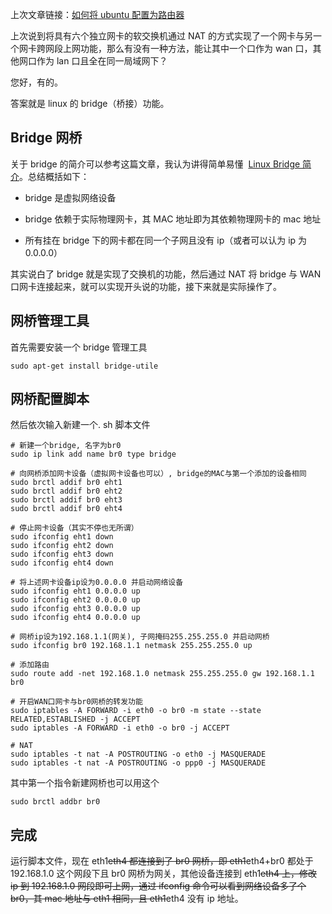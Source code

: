 上次文章链接：[如何将 ubuntu 配置为路由器](https://blog.csdn.net/qq_31847339/article/details/101471828)

上次说到将具有六个独立网卡的软交换机通过 NAT 的方式实现了一个网卡与另一个网卡跨网段上网功能，那么有没有一种方法，能让其中一个口作为 wan 口，其他网口作为 lan 口且全在同一局域网下？

您好，有的。

答案就是 linux 的 bridge（桥接）功能。

## Bridge 网桥

关于 bridge 的简介可以参考这篇文章，我认为讲得简单易懂  [Linux Bridge 简介](https://blog.csdn.net/chengqiuming/article/details/79840590)。总结概括如下：

- bridge 是虚拟网络设备

- bridge 依赖于实际物理网卡，其 MAC 地址即为其依赖物理网卡的 mac 地址

- 所有挂在 bridge 下的网卡都在同一个子网且没有 ip（或者可以认为 ip 为 0.0.0.0）

其实说白了 bridge 就是实现了交换机的功能，然后通过 NAT 将 bridge 与 WAN 口网卡连接起来，就可以实现开头说的功能，接下来就是实际操作了。

## 网桥管理工具

首先需要安装一个 bridge 管理工具

```Plain Text
sudo apt-get install bridge-utile

```

## 网桥配置脚本

然后依次输入新建一个. sh 脚本文件

```Plain Text
# 新建一个bridge, 名字为br0
sudo ip link add name br0 type bridge
 
# 向网桥添加网卡设备（虚拟网卡设备也可以）, bridge的MAC与第一个添加的设备相同
sudo brctl addif br0 eht1
sudo brctl addif br0 eht2
sudo brctl addif br0 eht3
sudo brctl addif br0 eht4
 
# 停止网卡设备（其实不停也无所谓）
sudo ifconfig eht1 down
sudo ifconfig eht2 down
sudo ifconfig eht3 down
sudo ifconfig eht4 down
 
# 将上述网卡设备ip设为0.0.0.0 并启动网络设备
sudo ifconfig eht1 0.0.0.0 up
sudo ifconfig eht2 0.0.0.0 up
sudo ifconfig eht3 0.0.0.0 up
sudo ifconfig eht4 0.0.0.0 up
 
# 网桥ip设为192.168.1.1(网关), 子网掩码255.255.255.0 并启动网桥
sudo ifconfig br0 192.168.1.1 netmask 255.255.255.0 up
 
# 添加路由
sudo route add -net 192.168.1.0 netmask 255.255.255.0 gw 192.168.1.1 br0
 
# 开启WAN口网卡与br0网桥的转发功能
sudo iptables -A FORWARD -i eth0 -o br0 -m state --state RELATED,ESTABLISHED -j ACCEPT
sudo iptables -A FORWARD -i eth0 -o br0 -j ACCEPT
 
# NAT
sudo iptables -t nat -A POSTROUTING -o eth0 -j MASQUERADE
sudo iptables -t nat -A POSTROUTING -o ppp0 -j MASQUERADE
```

其中第一个指令新建网桥也可以用这个

```Plain Text
sudo brctl addbr br0

```

## 完成

运行脚本文件，现在 eth1~~eth4 都连接到了 br0 网桥，即 eth1~~eth4+br0 都处于 192.168.1.0 这个网段下且 br0 网桥为网关，其他设备连接到 eth1~~eth4 上，修改 ip 到 192.168.1.0 网段即可上网，通过 ifconfig 命令可以看到网络设备多了个 br0，其 mac 地址与 eth1 相同，且 eth1~~eth4 没有 ip 地址。


